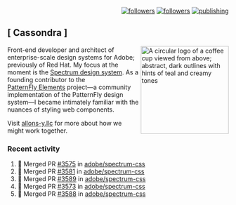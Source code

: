 <p align="right"><a rel="me" href="https://front-end.social/@castastrophe">
    <img alt="followers" title="Follow me on Mastodon" src="https://img.shields.io/mastodon/follow/109297102751309835?domain=https%3A%2F%2Ffront-end.social&label=Follow&logo=mastodon&logoColor=white&style=for-the-badge&labelColor=008080&color=006969"/></a>
  <a href="https://codepen.io/castastrophe/">
    <img alt="followers" title="Follow me on CodePen" src="https://img.shields.io/badge/23-1?color=640464&labelColor=7c007c&style=for-the-badge&logo=codepen&label=Follow"/></a>
<a href="https://castastrophe.medium.com/">
    <img alt="publishing" title="View articles on Medium" src="https://img.shields.io/badge/107-1?color=666&labelColor=444&label=subscribe&logo=medium&logoColor=white&style=for-the-badge"/></a>
</p>

## [&nbsp;Cassondra&nbsp;]

<img align="right" src="https://github-production-user-asset-6210df.s3.amazonaws.com/1840295/253016758-ba468774-1cd3-42c2-8f43-947b5eeb5edf.png" height="200" alt="A circular logo of a coffee cup viewed from above; abstract, dark outlines with hints of teal and creamy tones">

Front-end developer and architect of enterprise-scale design systems for Adobe; previously of Red Hat. My focus at the moment is the [Spectrum design system](https://github.com/adobe/spectrum-css). As a founding contributor to the [PatternFly&nbsp;Elements](https://github.com/patternfly/patternfly-elements) project&mdash;a community implementation of the PatternFly design system&mdash;I became intimately familiar with the nuances of styling web components.

Visit [allons-y.llc](http://allons-y.llc/) for more about how we might work together.

### Recent activity

<!--START_SECTION:activity-->
1. 🎉 Merged PR [#3575](https://github.com/adobe/spectrum-css/pull/3575) in [adobe/spectrum-css](https://github.com/adobe/spectrum-css)
2. 🎉 Merged PR [#3581](https://github.com/adobe/spectrum-css/pull/3581) in [adobe/spectrum-css](https://github.com/adobe/spectrum-css)
3. 🎉 Merged PR [#3589](https://github.com/adobe/spectrum-css/pull/3589) in [adobe/spectrum-css](https://github.com/adobe/spectrum-css)
4. 🎉 Merged PR [#3573](https://github.com/adobe/spectrum-css/pull/3573) in [adobe/spectrum-css](https://github.com/adobe/spectrum-css)
5. 🎉 Merged PR [#3588](https://github.com/adobe/spectrum-css/pull/3588) in [adobe/spectrum-css](https://github.com/adobe/spectrum-css)
<!--END_SECTION:activity-->
